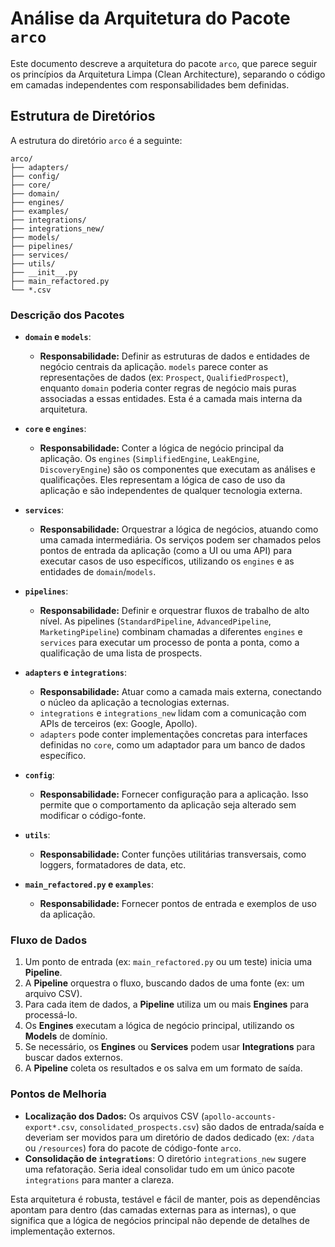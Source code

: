 # Análise da Arquitetura do Pacote `arco`

Este documento descreve a arquitetura do pacote `arco`, que parece seguir os princípios da Arquitetura Limpa (Clean Architecture), separando o código em camadas independentes com responsabilidades bem definidas.

## Estrutura de Diretórios

A estrutura do diretório `arco` é a seguinte:

```
arco/
├── adapters/
├── config/
├── core/
├── domain/
├── engines/
├── examples/
├── integrations/
├── integrations_new/
├── models/
├── pipelines/
├── services/
├── utils/
├── __init__.py
├── main_refactored.py
└── *.csv
```

### Descrição dos Pacotes

*   **`domain` e `models`**:
    *   **Responsabilidade:** Definir as estruturas de dados e entidades de negócio centrais da aplicação. `models` parece conter as representações de dados (ex: `Prospect`, `QualifiedProspect`), enquanto `domain` poderia conter regras de negócio mais puras associadas a essas entidades. Esta é a camada mais interna da arquitetura.

*   **`core` e `engines`**:
    *   **Responsabilidade:** Conter a lógica de negócio principal da aplicação. Os `engines` (`SimplifiedEngine`, `LeakEngine`, `DiscoveryEngine`) são os componentes que executam as análises e qualificações. Eles representam a lógica de caso de uso da aplicação e são independentes de qualquer tecnologia externa.

*   **`services`**:
    *   **Responsabilidade:** Orquestrar a lógica de negócios, atuando como uma camada intermediária. Os serviços podem ser chamados pelos pontos de entrada da aplicação (como a UI ou uma API) para executar casos de uso específicos, utilizando os `engines` e as entidades de `domain`/`models`.

*   **`pipelines`**:
    *   **Responsabilidade:** Definir e orquestrar fluxos de trabalho de alto nível. As pipelines (`StandardPipeline`, `AdvancedPipeline`, `MarketingPipeline`) combinam chamadas a diferentes `engines` e `services` para executar um processo de ponta a ponta, como a qualificação de uma lista de prospects.

*   **`adapters` e `integrations`**:
    *   **Responsabilidade:** Atuar como a camada mais externa, conectando o núcleo da aplicação a tecnologias externas.
    *   `integrations` e `integrations_new` lidam com a comunicação com APIs de terceiros (ex: Google, Apollo).
    *   `adapters` pode conter implementações concretas para interfaces definidas no `core`, como um adaptador para um banco de dados específico.

*   **`config`**:
    *   **Responsabilidade:** Fornecer configuração para a aplicação. Isso permite que o comportamento da aplicação seja alterado sem modificar o código-fonte.

*   **`utils`**:
    *   **Responsabilidade:** Conter funções utilitárias transversais, como loggers, formatadores de data, etc.

*   **`main_refactored.py` e `examples`**:
    *   **Responsabilidade:** Fornecer pontos de entrada e exemplos de uso da aplicação.

### Fluxo de Dados

1.  Um ponto de entrada (ex: `main_refactored.py` ou um teste) inicia uma **Pipeline**.
2.  A **Pipeline** orquestra o fluxo, buscando dados de uma fonte (ex: um arquivo CSV).
3.  Para cada item de dados, a **Pipeline** utiliza um ou mais **Engines** para processá-lo.
4.  Os **Engines** executam a lógica de negócio principal, utilizando os **Models** de domínio.
5.  Se necessário, os **Engines** ou **Services** podem usar **Integrations** para buscar dados externos.
6.  A **Pipeline** coleta os resultados e os salva em um formato de saída.

### Pontos de Melhoria

*   **Localização dos Dados:** Os arquivos CSV (`apollo-accounts-export*.csv`, `consolidated_prospects.csv`) são dados de entrada/saída e deveriam ser movidos para um diretório de dados dedicado (ex: `/data` ou `/resources`) fora do pacote de código-fonte `arco`.
*   **Consolidação de `integrations`**: O diretório `integrations_new` sugere uma refatoração. Seria ideal consolidar tudo em um único pacote `integrations` para manter a clareza.

Esta arquitetura é robusta, testável e fácil de manter, pois as dependências apontam para dentro (das camadas externas para as internas), o que significa que a lógica de negócios principal não depende de detalhes de implementação externos.
